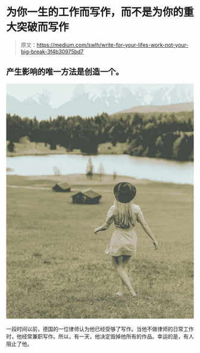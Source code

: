 # 为你一生的工作而写作，而不是为你的重大突破而写作

> 原文：<https://medium.com/swlh/write-for-your-lifes-work-not-your-big-break-3f4b30975bd7>

## 产生影响的唯一方法是创造一个。

![](img/d0ef5eef1c916d3b91792af7f1834668.png)

一段时间以前，德国的一位律师认为他已经受够了写作。当他不做律师的日常工作时，他经常兼职写作。所以，有一天，他决定毁掉他所有的作品。幸运的是，有人阻止了他。
